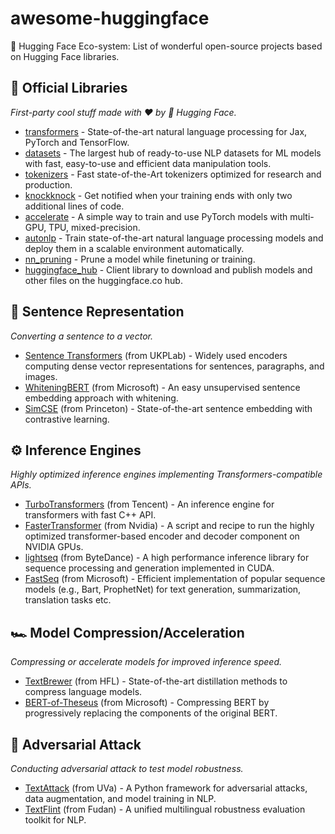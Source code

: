 # awesome-huggingface
🤗 Hugging Face Eco-system: List of wonderful open-source projects based on Hugging Face libraries.

## 🤗 Official Libraries
*First-party cool stuff made with ❤️ by 🤗 Hugging Face.*
* [transformers](https://github.com/huggingface/transformers) - State-of-the-art natural language processing for Jax, PyTorch and TensorFlow.
* [datasets](https://github.com/huggingface/datasets) - The largest hub of ready-to-use NLP datasets for ML models with fast, easy-to-use and efficient data manipulation tools.
* [tokenizers](https://github.com/huggingface/tokenizers) - Fast state-of-the-Art tokenizers optimized for research and production.
* [knockknock](https://github.com/huggingface/knockknock) - Get notified when your training ends with only two additional lines of code.
* [accelerate](https://github.com/huggingface/accelerate) - A simple way to train and use PyTorch models with multi-GPU, TPU, mixed-precision.
* [autonlp](https://github.com/huggingface/autonlp) - Train state-of-the-art natural language processing models and deploy them in a scalable environment automatically.
* [nn_pruning](https://github.com/huggingface/nn_pruning) - Prune a model while finetuning or training.
* [huggingface_hub](https://github.com/huggingface/huggingface_hub) - Client library to download and publish models and other files on the huggingface.co hub.

## 🥡 Sentence Representation
*Converting a sentence to a vector.*
* [Sentence Transformers](https://github.com/UKPLab/sentence-transformers) (from UKPLab) - Widely used encoders computing dense vector representations for sentences, paragraphs, and images.
* [WhiteningBERT](https://github.com/Jun-jie-Huang/WhiteningBERT) (from Microsoft) - An easy unsupervised sentence embedding approach with whitening.
* [SimCSE](https://github.com/princeton-nlp/SimCSE) (from Princeton) - State-of-the-art sentence embedding with contrastive learning.

## ⚙️ Inference Engines
*Highly optimized inference engines implementing Transformers-compatible APIs.*

* [TurboTransformers](https://github.com/Tencent/TurboTransformers) (from Tencent) - An inference engine for transformers with fast C++ API.
* [FasterTransformer](https://github.com/NVIDIA/FasterTransformer) (from Nvidia) - A script and recipe to run the highly optimized transformer-based encoder and decoder component on NVIDIA GPUs.
* [lightseq](https://github.com/bytedance/lightseq) (from ByteDance) - A high performance inference library for sequence processing and generation implemented in CUDA.
* [FastSeq](https://github.com/microsoft/fastseq) (from Microsoft) - Efficient implementation of popular sequence models (e.g., Bart, ProphetNet) for text generation, summarization, translation tasks etc.

## 🏎️ Model Compression/Acceleration
*Compressing or accelerate models for improved inference speed.*
* [TextBrewer](https://github.com/airaria/TextBrewer) (from HFL) - State-of-the-art distillation methods to compress language models.
* [BERT-of-Theseus](https://github.com/JetRunner/BERT-of-Theseus) (from Microsoft) - Compressing BERT by progressively replacing the components of the original BERT.

## 🏹️ Adversarial Attack
*Conducting adversarial attack to test model robustness.*
* [TextAttack](https://github.com/QData/TextAttack) (from UVa) -  A Python framework for adversarial attacks, data augmentation, and model training in NLP.
* [TextFlint](https://github.com/textflint/textflint) (from Fudan) - A unified multilingual robustness evaluation toolkit for NLP.
